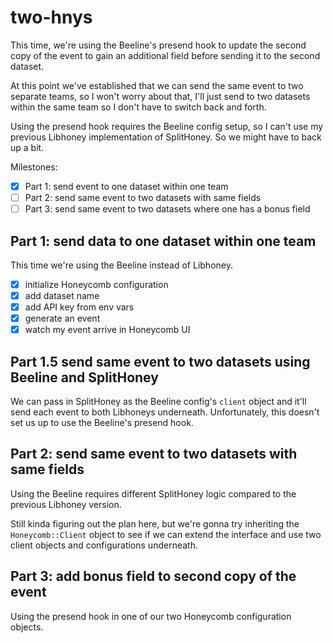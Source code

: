 # two-hnys

This time, we're using the Beeline's presend hook to update the second copy of the event to gain an additional field before sending it to the second dataset.

At this point we've established that we can send the same event to two separate teams, so I won't worry about that, I'll just send to two datasets within the same team so I don't have to switch back and forth.

Using the presend hook requires the Beeline config setup, so I can't use my previous Libhoney implementation of SplitHoney. So we might have to back up a bit.

Milestones:
- [x] Part 1: send event to one dataset within one team
- [ ] Part 2: send same event to two datasets with same fields
- [ ] Part 3: send same event to two datasets where one has a bonus field

## Part 1: send data to one dataset within one team
This time we're using the Beeline instead of Libhoney.

- [x] initialize Honeycomb configuration
- [x] add dataset name
- [x] add API key from env vars
- [x] generate an event
- [x] watch my event arrive in Honeycomb UI

## Part 1.5 send same event to two datasets using Beeline and SplitHoney

We can pass in SplitHoney as the Beeline config's `client` object and it'll send each event to both Libhoneys underneath. Unfortunately, this doesn't set us up to use the Beeline's presend hook.

## Part 2: send same event to two datasets with same fields
Using the Beeline requires different SplitHoney logic compared to the previous Libhoney version.

Still kinda figuring out the plan here, but we're gonna try inheriting the `Honeycomb::Client` object to see if we can extend the interface and use two client objects and configurations underneath.

## Part 3: add bonus field to second copy of the event

Using the presend hook in one of our two Honeycomb configuration objects.
